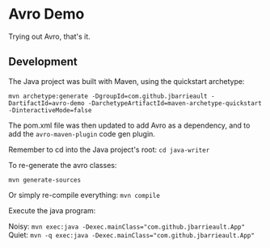 # Avro Demo
Trying out Avro, that's it.

## Development

The Java project was built with Maven, using the quickstart archetype:

`mvn archetype:generate -DgroupId=com.github.jbarrieault -DartifactId=avro-demo -DarchetypeArtifactId=maven-archetype-quickstart -DinteractiveMode=false`

The pom.xml file was then updated to add Avro as a dependency, and to add the `avro-maven-plugin` code gen plugin.

Remember to cd into the Java project's root:
`cd java-writer`

To re-generate the avro classes:

`mvn generate-sources`

Or simply re-compile everything:
`mvn compile`

Execute the java program:

Noisy:
`mvn exec:java -Dexec.mainClass="com.github.jbarrieault.App"`
Quiet:
`mvn -q exec:java -Dexec.mainClass="com.github.jbarrieault.App"`
